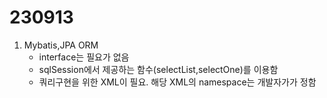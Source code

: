 # 230913


1. Mybatis,JPA ORM
   - interface는 필요가 없음 
   - sqlSession에서 제공하는 함수(selectList,selectOne)를 이용함
   - 쿼리구현을 위한 XML이 필요. 해당 XML의 namespace는  개발자가가 정함

